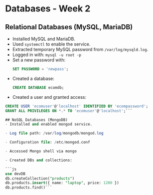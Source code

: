# Databases - Week 2

## Relational Databases (MySQL, MariaDB)

- Installed MySQL and MariaDB.
- Used `systemctl` to enable the service.
- Extracted temporary MySQL password from `/var/log/mysqld.log`.
- Logged in with: `mysql -u root -p`
- Set a new password with:
  ```sql
  SET PASSWORD = 'newpass';
- Created a database:
  ```sql
  CREATE DATABASE ecomdb;
- Created a user and granted access:
  

```sql
CREATE USER 'ecomuser'@'localhost' IDENTIFIED BY 'ecompassword';
GRANT ALL PRIVILEGES ON *.* TO 'ecomuser'@'localhost';```

## NoSQL Databases (MongoDB)
- Installed and enabled mongod service.

- Log file path: /var/log/mongodb/mongod.log

- Configuration file: /etc/mongod.conf

- Accessed Mongo shell via mongo

- Created DBs and collections:

```js
use devDB
db.createCollection("products")
db.products.insert({ name: "laptop", price: 1200 })
db.products.find()```


